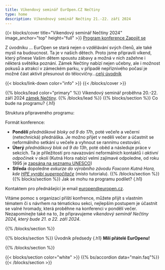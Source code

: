 ```yaml
---
title: Víkendový seminář EurOpen.CZ Nečtiny
type: home
description: Víkendnový seminář Nečtiny 21.-22. září 2024
---
```


{{< blocks/cover title="Víkendový seminář Nečtiny 2024" image_anchor="top" height="full" >}}
<a class="btn btn-lg btn-primary me-3 mb-4" href="#td-block-2">
  Program konference
</a>
<a class="btn btn-lg btn-secondary me-3 mb-4" href="#td-block-3">
  Zapojit se
</a>
<p class="lead mt-3 mb-3">Z úvodníku ... EurOpen se stará nejen o vzdělávání svých členů, ale také myslí na budoucnost. Ta je v našich
dětech. Proto jsme připravili víkend, který přinese Vašim dětem spoustu zábavy a možná v nich
zažehne i některá světélka poznání. Zámek Nečtiny nabízí nejen učebny, ale i možnost pokusů a
atrakcí v zámeckém parku, v případě nepříznivého počasí je možné část aktivit přesunout do
tělocvičny...<a href="#td-block-4">celý úvodník</a> </p>

{{< blocks/link-down color="info" >}}
{{< /blocks/cover >}}

{{% blocks/lead color="primary" %}}
Víkendový seminář proběhna 20.-22. září 2024 [zámek Nečtiny](https://www.zameknectiny.cz/).
{{% /blocks/lead %}}
{{% blocks/section %}}
Co bude na programu?
{.h1}


<!--<a class="btn btn-lg btn-primary me-3 mb-4" href="https://europen.zcu.cz/Anot/56/56poz.pdf">
  Pozvánka (PDF)
</a>
<a class="btn btn-lg btn-primary me-3 mb-4" href="https://form.simpleshop.cz/8ozyW/">
  Přihlásit se
</a>-->

Struktura připraveného programu:

Formát konference:
- **Pondělí** *přednáškové bloky od 9 do 17h*, poté večeře a večerní (netechnická) přednáška. Je možno přijet v neděli večer a účastnit se neformálního setkání u večeře a vyhnout se rannímu cestování.
- **Úterý** *přednáškový blok od 9 do 13h*, poté oběd a následuje práce v sekcích. Ta je příležitostí pro navazování neformálních kontaktů i *aktivní odpočinek* v okolí (Kutná Hora nabízí velmi zajímavé odpoledne, od roku 1995 je [zapsána na seznamu UNESCO](https://www.unesco-czech.cz/kutna-hora/predstaveni/))
- **Středa** dopoledne *exkurze do výrobního závodu Foxconn Kutná Hora, kde [HPE vyrábí superpočítače](https://www.hpe.com/us/en/newsroom/press-release/2022/05/hewlett-packard-enterprise-strengthens-europes-supercomputer-supply-chain-with-new-factory-in-czech-republic.html)* (místo tutorialu).
{{% /blocks/section %}}
{{% blocks/section %}}
Jak se mohu na programu podílet?
{.h1}

Kontaktem pro přednášející je email europen@europen.cz.

Vítáme pomoc s organizací příští konfrence, můžete přijít s vlastním tématem či s návrhem na tématickou sekci, nejlepším postupem je účastnit se valné hromady, která proběhne na konferenci v pondělí večer. Nezapomínejte také na to, že připravujeme *víkendový seminář Nečtiny 2024, který bude 21. a 22. září 2024*.


{{% /blocks/section %}}

<!-- your comment text Nested shortcodes with % notation interpret indentation - pre/code block shows up here  -->
<!-- https://github.com/gohugoio/hugo/issues/11272  -->
{{% blocks/section %}}
Úvodník předsedy
{.h1}
**Milí přátelé EurOpenu!**

{{% /blocks/section %}}

{{< blocks/section color="white" >}}
{{% bs/accordion data="main.faq"%}}
{{< /blocks/section >}}
